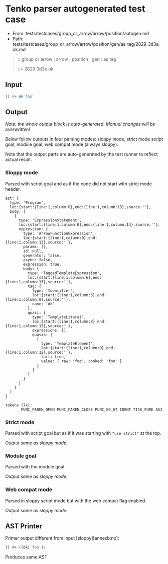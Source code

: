 # Tenko parser autogenerated test case

- From: tests/testcases/group_or_arrow/arrow/position/autogen.md
- Path: tests/testcases/group_or_arrow/arrow/position/gen/as_tag/2829_3d3e_ok.md

> :: group or arrow : arrow : position : gen : as tag
>
> ::> 2829 3d3e ok

## Input


`````js
() => ok`foo`
`````

## Output

_Note: the whole output block is auto-generated. Manual changes will be overwritten!_

Below follow outputs in four parsing modes: sloppy mode, strict mode script goal, module goal, web compat mode (always sloppy).

Note that the output parts are auto-generated by the test runner to reflect actual result.

### Sloppy mode

Parsed with script goal and as if the code did not start with strict mode header.

`````
ast: {
  type: 'Program',
  loc:{start:{line:1,column:0},end:{line:1,column:13},source:''},
  body: [
    {
      type: 'ExpressionStatement',
      loc:{start:{line:1,column:0},end:{line:1,column:13},source:''},
      expression: {
        type: 'ArrowFunctionExpression',
        loc:{start:{line:1,column:0},end:{line:1,column:13},source:''},
        params: [],
        id: null,
        generator: false,
        async: false,
        expression: true,
        body: {
          type: 'TaggedTemplateExpression',
          loc:{start:{line:1,column:6},end:{line:1,column:13},source:''},
          tag: {
            type: 'Identifier',
            loc:{start:{line:1,column:6},end:{line:1,column:8},source:''},
            name: 'ok'
          },
          quasi: {
            type: 'TemplateLiteral',
            loc:{start:{line:1,column:8},end:{line:1,column:13},source:''},
            expressions: [],
            quasis: [
              {
                type: 'TemplateElement',
                loc:{start:{line:1,column:9},end:{line:1,column:12},source:''},
                tail: true,
                value: { raw: 'foo', cooked: 'foo' }
              }
            ]
          }
        }
      }
    }
  ]
}

tokens (7x):
       PUNC_PAREN_OPEN PUNC_PAREN_CLOSE PUNC_EQ_GT IDENT TICK_PURE ASI
`````

### Strict mode

Parsed with script goal but as if it was starting with `"use strict"` at the top.

_Output same as sloppy mode._

### Module goal

Parsed with the module goal.

_Output same as sloppy mode._

### Web compat mode

Parsed in sloppy script mode but with the web compat flag enabled.

_Output same as sloppy mode._

## AST Printer

Printer output different from input [sloppy][annexb:no]:

````js
() => ((ok)`foo`);
````

Produces same AST
